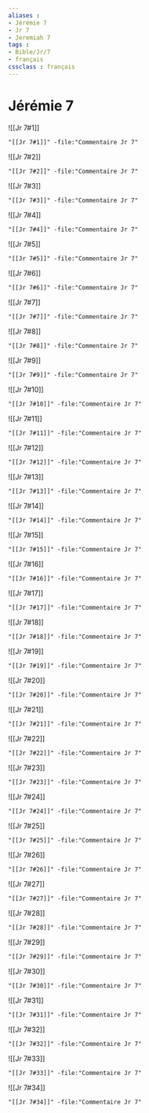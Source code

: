 ```yaml
---
aliases : 
- Jérémie 7
- Jr 7
- Jeremiah 7
tags : 
- Bible/Jr/7
- français
cssclass : français
---
```


# Jérémie 7

![[Jr 7#1]]

```query
"[[Jr 7#1]]" -file:"Commentaire Jr 7"
```

![[Jr 7#2]]

```query
"[[Jr 7#2]]" -file:"Commentaire Jr 7"
```

![[Jr 7#3]]

```query
"[[Jr 7#3]]" -file:"Commentaire Jr 7"
```

![[Jr 7#4]]

```query
"[[Jr 7#4]]" -file:"Commentaire Jr 7"
```

![[Jr 7#5]]

```query
"[[Jr 7#5]]" -file:"Commentaire Jr 7"
```

![[Jr 7#6]]

```query
"[[Jr 7#6]]" -file:"Commentaire Jr 7"
```

![[Jr 7#7]]

```query
"[[Jr 7#7]]" -file:"Commentaire Jr 7"
```

![[Jr 7#8]]

```query
"[[Jr 7#8]]" -file:"Commentaire Jr 7"
```

![[Jr 7#9]]

```query
"[[Jr 7#9]]" -file:"Commentaire Jr 7"
```

![[Jr 7#10]]

```query
"[[Jr 7#10]]" -file:"Commentaire Jr 7"
```

![[Jr 7#11]]

```query
"[[Jr 7#11]]" -file:"Commentaire Jr 7"
```

![[Jr 7#12]]

```query
"[[Jr 7#12]]" -file:"Commentaire Jr 7"
```

![[Jr 7#13]]

```query
"[[Jr 7#13]]" -file:"Commentaire Jr 7"
```

![[Jr 7#14]]

```query
"[[Jr 7#14]]" -file:"Commentaire Jr 7"
```

![[Jr 7#15]]

```query
"[[Jr 7#15]]" -file:"Commentaire Jr 7"
```

![[Jr 7#16]]

```query
"[[Jr 7#16]]" -file:"Commentaire Jr 7"
```

![[Jr 7#17]]

```query
"[[Jr 7#17]]" -file:"Commentaire Jr 7"
```

![[Jr 7#18]]

```query
"[[Jr 7#18]]" -file:"Commentaire Jr 7"
```

![[Jr 7#19]]

```query
"[[Jr 7#19]]" -file:"Commentaire Jr 7"
```

![[Jr 7#20]]

```query
"[[Jr 7#20]]" -file:"Commentaire Jr 7"
```

![[Jr 7#21]]

```query
"[[Jr 7#21]]" -file:"Commentaire Jr 7"
```

![[Jr 7#22]]

```query
"[[Jr 7#22]]" -file:"Commentaire Jr 7"
```

![[Jr 7#23]]

```query
"[[Jr 7#23]]" -file:"Commentaire Jr 7"
```

![[Jr 7#24]]

```query
"[[Jr 7#24]]" -file:"Commentaire Jr 7"
```

![[Jr 7#25]]

```query
"[[Jr 7#25]]" -file:"Commentaire Jr 7"
```

![[Jr 7#26]]

```query
"[[Jr 7#26]]" -file:"Commentaire Jr 7"
```

![[Jr 7#27]]

```query
"[[Jr 7#27]]" -file:"Commentaire Jr 7"
```

![[Jr 7#28]]

```query
"[[Jr 7#28]]" -file:"Commentaire Jr 7"
```

![[Jr 7#29]]

```query
"[[Jr 7#29]]" -file:"Commentaire Jr 7"
```

![[Jr 7#30]]

```query
"[[Jr 7#30]]" -file:"Commentaire Jr 7"
```

![[Jr 7#31]]

```query
"[[Jr 7#31]]" -file:"Commentaire Jr 7"
```

![[Jr 7#32]]

```query
"[[Jr 7#32]]" -file:"Commentaire Jr 7"
```

![[Jr 7#33]]

```query
"[[Jr 7#33]]" -file:"Commentaire Jr 7"
```

![[Jr 7#34]]

```query
"[[Jr 7#34]]" -file:"Commentaire Jr 7"
```

